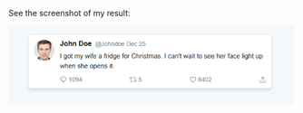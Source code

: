 See the screenshot of my result:

![result](https://github.com/jinhongtan/frontend_HW2/blob/main/Screenshot%202024-12-05%20134536.png)
